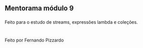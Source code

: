 ## Mentorama módulo 9
###
Feito para o estudo de streams, expressões lambda e coleções.
#
Feito por Fernando Pizzardo